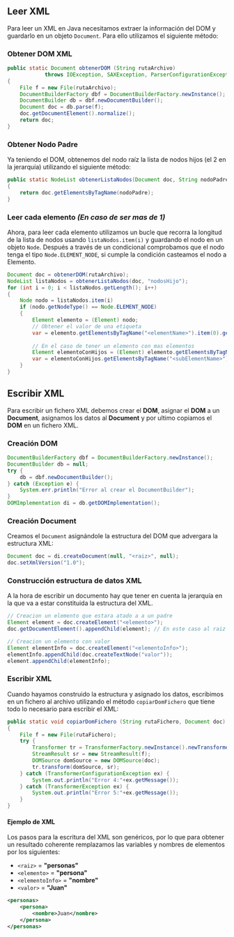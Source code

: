 ## Leer XML
Para leer un XML en Java necesitamos extraer la información del DOM y guardarlo en un objeto `Document`. Para ello utilizamos el siguiente método:
### Obtener DOM XML
```java
public static Document obtenerDOM (String rutaArchivo)
			throws IOException, SAXException, ParserConfigurationException 
{  
    File f = new File(rutaArchivo);
    DocumentBuilderFactory dbf = DocumentBuilderFactory.newInstance();
    DocumentBuilder db = dbf.newDocumentBuilder();
    Document doc = db.parse(f);
    doc.getDocumentElement().normalize();
    return doc;
}
```
### Obtener Nodo Padre
Ya teniendo el DOM, obtenemos del nodo raíz la lista de nodos hijos (el 2 en la jerarquía) utilizando el siguiente método:
```java
public static NodeList obtenerListaNodos(Document doc, String nodoPadre)
{  
    return doc.getElementsByTagName(nodoPadre);  
}
```
### Leer cada elemento *(En caso de ser mas de 1)*
Ahora, para leer cada elemento utilizamos un bucle que recorra la longitud de la lista de nodos usando `listaNodos.item(i)` y guardando el nodo en un objeto `Node`. Después a través de un condicional comprobamos que el nodo tenga el tipo `Node.ELEMENT_NODE`, si cumple la condición casteamos el nodo a Elemento.
``` java
Document doc = obtenerDOM(rutaArchivo);  
NodeList listaNodos = obtenerListaNodos(doc, "nodosHijo");  
for (int i = 0; i < listaNodos.getLength(); i++) 
{
    Node nodo = listaNodos.item(i)
    if (nodo.getNodeType() == Node.ELEMENT_NODE)
    {  
        Element elemento = (Element) nodo;
        // Obtener el valor de una etiqueta
        var = elemento.getElementsByTagName("<elementName>").item(0).getTextContent();
		
        // En el caso de tener un elemento con mas elementos
        Element elementoConHijos = (Element) elemento.getElementsByTagName("<elementName>").item(0);
        var = elementoConHijos.getElementsByTagName("<subElementName>").item(0).getTextContent();
    }
}
```
## Escribir XML
Para escribir un fichero XML debemos crear el **DOM**, asignar el **DOM** a un **Document**, asignamos los datos al **Document** y por ultimo copiamos el **DOM** en un fichero XML.

### Creación DOM

```java
DocumentBuilderFactory dbf = DocumentBuilderFactory.newInstance();  
DocumentBuilder db = null;  
try {  
    db = dbf.newDocumentBuilder();  
} catch (Exception e) {  
    System.err.println("Error al crear el DocumentBuilder");  
}  
DOMImplementation di = db.getDOMImplementation();  
```

### Creación Document
Creamos el `Document` asignándole la estructura del DOM que advergara la estructura XML:
```java 
Document doc = di.createDocument(null, "<raiz>", null);  
doc.setXmlVersion("1.0");
```

### Construcción estructura de datos XML
A la hora de escribir un documento hay que tener en cuenta la jerarquía en la que va a estar constituida la estructura del XML.
```java
// Creacion un elemento que estara atado a a un padre
Element element = doc.createElement("<elemento>");
doc.getDocumentElement().appendChild(element); // En este caso al raiz

// Creacion un elemento con valor
Element elementInfo = doc.createElement("<elementoInfo>");
elementInfo.appendChild(doc.createTextNode("valor"));
element.appendChild(elementInfo);
```

### Escribir XML
Cuando hayamos construido la estructura y asignado los datos, escribimos en un fichero al archivo utilizando el método `copiarDomFichero` que tiene todo lo necesario para escribir el XML:
```java
public static void copiarDomFichero (String rutaFichero, Document doc)
{  
    File f = new File(rutaFichero);  
    try {  
        Transformer tr = TransformerFactory.newInstance().newTransformer();  
        StreamResult sr = new StreamResult(f);  
        DOMSource domSource = new DOMSource(doc);  
        tr.transform(domSource, sr);  
    } catch (TransformerConfigurationException ex) {  
        System.out.println("Error 4:"+ex.getMessage());  
    } catch (TransformerException ex) {  
        System.out.println("Error 5:"+ex.getMessage());  
    }
}
```

#### Ejemplo de XML
Los pasos para la escritura del XML son genéricos, por lo que para obtener un resultado coherente remplazamos las variables y nombres de elementos por los siguientes:
- `<raiz>` = **"personas"**
- `<elemento>` = **"persona"**
- `<elementoInfo>` = **"nombre"**
- `<valor>`  = **"Juan"**

```XML title="Resultado"
<personas>
	<persona>
		<nombre>Juan</nombre>
	</persona>
</personas>
```
